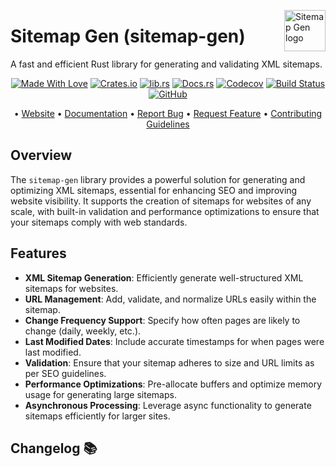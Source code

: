<!-- markdownlint-disable MD033 MD041 -->
<img src="https://kura.pro/sitemap-gen/images/logos/sitemap-gen.svg"
alt="Sitemap Gen logo" height="66" align="right" />
<!-- markdownlint-enable MD033 MD041 -->

# Sitemap Gen (sitemap-gen)

A fast and efficient Rust library for generating and validating XML sitemaps.

<!-- markdownlint-disable MD033 MD041 -->
<center>
<!-- markdownlint-enable MD033 MD041 -->

[![Made With Love][made-with-rust]][08] [![Crates.io][crates-badge]][03] [![lib.rs][libs-badge]][01] [![Docs.rs][docs-badge]][04] [![Codecov][codecov-badge]][06] [![Build Status][build-badge]][07] [![GitHub][github-badge]][09]

• [Website][00] • [Documentation][04] • [Report Bug][02] • [Request Feature][02] • [Contributing Guidelines][05]

<!-- markdownlint-disable MD033 MD041 -->
</center>
<!-- markdownlint-enable MD033 MD041 -->

## Overview

The `sitemap-gen` library provides a powerful solution for generating and optimizing XML sitemaps, essential for enhancing SEO and improving website visibility. It supports the creation of sitemaps for websites of any scale, with built-in validation and performance optimizations to ensure that your sitemaps comply with web standards.

## Features

- **XML Sitemap Generation**: Efficiently generate well-structured XML sitemaps for websites.
- **URL Management**: Add, validate, and normalize URLs easily within the sitemap.
- **Change Frequency Support**: Specify how often pages are likely to change (daily, weekly, etc.).
- **Last Modified Dates**: Include accurate timestamps for when pages were last modified.
- **Validation**: Ensure that your sitemap adheres to size and URL limits as per SEO guidelines.
- **Performance Optimizations**: Pre-allocate buffers and optimize memory usage for generating large sitemaps.
- **Asynchronous Processing**: Leverage async functionality to generate sitemaps efficiently for larger sites.

[00]: https://sitemap-gen.co
[01]: https://lib.rs/crates/sitemap-gen
[02]: https://github.com/sebastienrousseau/sitemap-gen/issues
[03]: https://crates.io/crates/sitemap-gen
[04]: https://docs.rs/sitemap-gen
[05]: https://github.com/sebastienrousseau/sitemap-gen/blob/main/CONTRIBUTING.md
[06]: https://codecov.io/gh/sebastienrousseau/sitemap-gen
[07]: https://github.com/sebastienrousseau/sitemap-gen/actions?query=branch%3Amain
[08]: https://www.rust-lang.org/
[09]: https://github.com/sebastienrousseau/sitemap-gen
[10]: https://www.apache.org/licenses/LICENSE-2.0
[11]: https://opensource.org/licenses/MIT

[build-badge]: https://img.shields.io/github/actions/workflow/status/sebastienrousseau/sitemap-gen/release.yml?branch=main&style=for-the-badge&logo=github
[codecov-badge]: https://img.shields.io/codecov/c/github/sebastienrousseau/sitemap-gen?style=for-the-badge&token=Q9KJ6XXL67&logo=codecov
[crates-badge]: https://img.shields.io/crates/v/sitemap-gen.svg?style=for-the-badge&color=fc8d62&logo=rust
[docs-badge]: https://img.shields.io/badge/docs.rs-sitemap--gen-66c2a5?style=for-the-badge&labelColor=555555&logo=docs.rs
[github-badge]: https://img.shields.io/badge/github-sebastienrousseau/sitemap--gen-8da0cb?style=for-the-badge&labelColor=555555&logo=github
[libs-badge]: https://img.shields.io/badge/lib.rs-v0.0.1-orange.svg?style=for-the-badge
[made-with-rust]: https://img.shields.io/badge/rust-f04041?style=for-the-badge&labelColor=c0282d&logo=rust

## Changelog 📚
